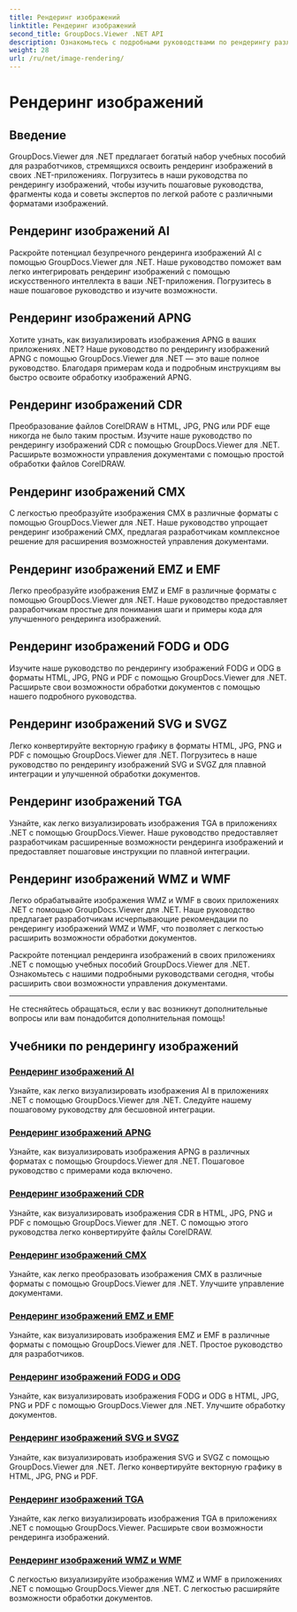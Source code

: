 ```yaml
---
title: Рендеринг изображений
linktitle: Рендеринг изображений
second_title: GroupDocs.Viewer .NET API
description: Ознакомьтесь с подробными руководствами по рендерингу различных форматов изображений с помощью GroupDocs.Viewer для .NET. От искусственного интеллекта до WMF — изучите примеры плавной интеграции и кодирования.
weight: 28
url: /ru/net/image-rendering/
---
```


# Рендеринг изображений


## Введение

GroupDocs.Viewer для .NET предлагает богатый набор учебных пособий для разработчиков, стремящихся освоить рендеринг изображений в своих .NET-приложениях. Погрузитесь в наши руководства по рендерингу изображений, чтобы изучить пошаговые руководства, фрагменты кода и советы экспертов по легкой работе с различными форматами изображений.

## Рендеринг изображений AI
Раскройте потенциал безупречного рендеринга изображений AI с помощью GroupDocs.Viewer для .NET. Наше руководство поможет вам легко интегрировать рендеринг изображений с помощью искусственного интеллекта в ваши .NET-приложения. Погрузитесь в наше пошаговое руководство и изучите возможности.

## Рендеринг изображений APNG
Хотите узнать, как визуализировать изображения APNG в ваших приложениях .NET? Наше руководство по рендерингу изображений APNG с помощью GroupDocs.Viewer для .NET — это ваше полное руководство. Благодаря примерам кода и подробным инструкциям вы быстро освоите обработку изображений APNG.

## Рендеринг изображений CDR
Преобразование файлов CorelDRAW в HTML, JPG, PNG или PDF еще никогда не было таким простым. Изучите наше руководство по рендерингу изображений CDR с помощью GroupDocs.Viewer для .NET. Расширьте возможности управления документами с помощью простой обработки файлов CorelDRAW.

## Рендеринг изображений CMX
С легкостью преобразуйте изображения CMX в различные форматы с помощью GroupDocs.Viewer для .NET. Наше руководство упрощает рендеринг изображений CMX, предлагая разработчикам комплексное решение для расширения возможностей управления документами.

## Рендеринг изображений EMZ и EMF
Легко преобразуйте изображения EMZ и EMF в различные форматы с помощью GroupDocs.Viewer для .NET. Наше руководство предоставляет разработчикам простые для понимания шаги и примеры кода для улучшенного рендеринга изображений.

## Рендеринг изображений FODG и ODG
Изучите наше руководство по рендерингу изображений FODG и ODG в форматы HTML, JPG, PNG и PDF с помощью GroupDocs.Viewer для .NET. Расширьте свои возможности обработки документов с помощью нашего подробного руководства.

## Рендеринг изображений SVG и SVGZ
Легко конвертируйте векторную графику в форматы HTML, JPG, PNG и PDF с помощью GroupDocs.Viewer для .NET. Погрузитесь в наше руководство по рендерингу изображений SVG и SVGZ для плавной интеграции и улучшенной обработки документов.

## Рендеринг изображений TGA
Узнайте, как легко визуализировать изображения TGA в приложениях .NET с помощью GroupDocs.Viewer. Наше руководство предоставляет разработчикам расширенные возможности рендеринга изображений и предоставляет пошаговые инструкции по плавной интеграции.

## Рендеринг изображений WMZ и WMF
Легко обрабатывайте изображения WMZ и WMF в своих приложениях .NET с помощью GroupDocs.Viewer для .NET. Наше руководство предлагает разработчикам исчерпывающие рекомендации по рендерингу изображений WMZ и WMF, что позволяет с легкостью расширить возможности обработки документов.

Раскройте потенциал рендеринга изображений в своих приложениях .NET с помощью учебных пособий GroupDocs.Viewer для .NET. Ознакомьтесь с нашими подробными руководствами сегодня, чтобы расширить свои возможности управления документами.

---

Не стесняйтесь обращаться, если у вас возникнут дополнительные вопросы или вам понадобится дополнительная помощь!
## Учебники по рендерингу изображений
### [Рендеринг изображений AI](./render-ai-images/)
Узнайте, как легко визуализировать изображения AI в приложениях .NET с помощью GroupDocs.Viewer для .NET. Следуйте нашему пошаговому руководству для бесшовной интеграции.
### [Рендеринг изображений APNG](./render-apng-images/)
Узнайте, как визуализировать изображения APNG в различных форматах с помощью Groupdocs.Viewer для .NET. Пошаговое руководство с примерами кода включено.
### [Рендеринг изображений CDR](./render-cdr-images/)
Узнайте, как визуализировать изображения CDR в HTML, JPG, PNG и PDF с помощью GroupDocs.Viewer для .NET. С помощью этого руководства легко конвертируйте файлы CorelDRAW.
### [Рендеринг изображений CMX](./render-cmx-images/)
Узнайте, как легко преобразовать изображения CMX в различные форматы с помощью GroupDocs.Viewer для .NET. Улучшите управление документами.
### [Рендеринг изображений EMZ и EMF](./render-emz-emf-images/)
Узнайте, как визуализировать изображения EMZ и EMF в различные форматы с помощью GroupDocs.Viewer для .NET. Простое руководство для разработчиков.
### [Рендеринг изображений FODG и ODG](./render-fodg-odg-images/)
Узнайте, как визуализировать изображения FODG и ODG в HTML, JPG, PNG и PDF с помощью GroupDocs.Viewer для .NET. Улучшите обработку документов.
### [Рендеринг изображений SVG и SVGZ](./render-svg-svgz-images/)
Узнайте, как визуализировать изображения SVG и SVGZ с помощью GroupDocs.Viewer для .NET. Легко конвертируйте векторную графику в HTML, JPG, PNG и PDF.
### [Рендеринг изображений TGA](./render-tga-images/)
Узнайте, как легко визуализировать изображения TGA в приложениях .NET с помощью GroupDocs.Viewer. Расширьте свои возможности рендеринга изображений.
### [Рендеринг изображений WMZ и WMF](./render-wmz-wmf-images/)
С легкостью визуализируйте изображения WMZ и WMF в приложениях .NET с помощью GroupDocs.Viewer для .NET. С легкостью расширяйте возможности обработки документов.